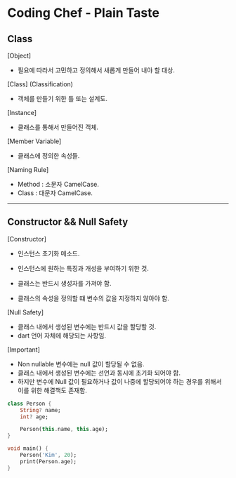 # Coding Chef - Plain Taste

## Class

[Object]

- 필요에 따라서 고민하고 정의해서 새롭게 만들어 내야 할 대상.

[Class] (Classification)

- 객체를 만들기 위한 틀 또는 설계도.

[Instance]

- 클래스를 통해서 만들어진 객체.

[Member Variable]

- 클래스에 정의한 속성들.

[Naming Rule]

- Method : 소문자 CamelCase.
- Class : 대문자 CamelCase.

---

## Constructor && Null Safety

[Constructor]

- 인스턴스 초기화 메소드.
- 인스턴스에 원하는 특징과 개성을 부여하기 위한 것.
- 클래스는 반드시 생성자를 가져야 함.

- 클래스의 속성을 정의할 떄 변수의 값을 지정하지 않아야 함.

[Null Safety]

- 클래스 내에서 생성된 변수에는 반드시 값을 할당할 것.
- dart 언어 자체에 해당되는 사항임.

[Important]

- Non nullable 변수에는 null 값이 할당될 수 없음.
- 클래스 내에서 생성된 변수에는 선언과 동시에 초기화 되어야 함.
- 하지만 변수에 Null 값이 필요하거나 값이 나중에 할당되어야 하는 경우를 위해서 이를 위한 해결책도 존재함.

```dart
class Person {
    String? name;
    int? age;

    Person(this.name, this.age);
}

void main() {
    Person('Kim', 20);
    print(Person.age);
}
```
